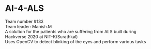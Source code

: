# AI-4-ALS
Team number #133<br>
Team leader: Manish.M<br>
A solution for the patients who are suffering from ALS built during Hackverse 2020 at NIT-K(Surathkal)<br>
Uses OpenCV to detect blinking of the eyes and perform various tasks

